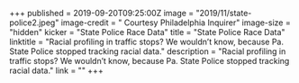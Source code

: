 +++
published = 2019-09-20T09:25:00Z
image = "2019/11/state-police2.jpeg"
image-credit = " Courtesy Philadelphia Inquirer"
image-size = "hidden"
kicker = "State Police Race Data"
title = "State Police Race Data"
linktitle = "Racial profiling in traffic stops? We wouldn’t know, because Pa. State Police stopped tracking racial data."
description = "Racial profiling in traffic stops? We wouldn’t know, because Pa. State Police stopped tracking racial data."
link = ""
+++
